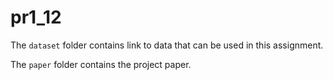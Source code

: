 # pr1_12

The `dataset` folder contains link to data that can be used in this assignment.

The `paper` folder contains the project paper.
